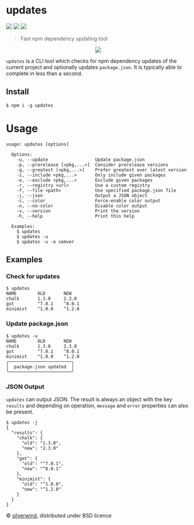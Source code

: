 # updates
[![](https://img.shields.io/npm/v/updates.svg?style=flat)](https://www.npmjs.org/package/updates) [![](https://img.shields.io/npm/dm/updates.svg)](https://www.npmjs.org/package/updates) [![](https://api.travis-ci.org/silverwind/updates.svg?style=flat)](https://travis-ci.org/silverwind/updates)
> Fast npm dependency updating tool

<p align="center">
  <img src="https://i.imgur.com/jBjNoKO.png"/>
</p>

`updates` is a CLI tool which checks for npm dependency updates of the current project and optionally updates `package.json`. It is typically able to complete in less than a second.

## Install

```console
$ npm i -g updates
```

# Usage
```
usage: updates [options]

  Options:
    -u, --update                  Update package.json
    -p, --prerelease [<pkg,...>]  Consider prerelease versions
    -g, --greatest [<pkg,...>]    Prefer greatest over latest version
    -i, --include <pkg,...>       Only include given packages
    -e, --exclude <pkg,...>       Exclude given packages
    -r, --registry <url>          Use a custom registry
    -f, --file <path>             Use specified package.json file
    -j, --json                    Output a JSON object
    -c, --color                   Force-enable color output
    -n, --no-color                Disable color output
    -v, --version                 Print the version
    -h, --help                    Print this help

  Examples:
    $ updates
    $ updates -u
    $ updates -u -e semver
```

## Examples

### Check for updates
```console
$ updates
NAME        OLD       NEW
chalk       1.3.0     2.3.0
got         ^7.0.1    ^8.0.1
minimist    ^1.0.0    ^1.2.0
```
### Update package.json
```console
$ updates -u
NAME        OLD       NEW
chalk       1.3.0     2.3.0
got         ^7.0.1    ^8.0.1
minimist    ^1.0.0    ^1.2.0
╭────────────────────────╮
│  package.json updated  │
╰────────────────────────╯
```
### JSON Output

`updates` can output JSON. The result is always an object with the key `results` and depending on operation, `message` and `error` properties can also be present.

```console
$ updates -j
{
  "results": {
    "chalk": {
      "old": "1.3.0",
      "new": "2.3.0"
    },
    "got": {
      "old": "^7.0.1",
      "new": "^8.0.1"
    },
    "minimist": {
      "old": "^1.0.0",
      "new": "^1.2.0"
    }
  }
}
```

© [silverwind](https://github.com/silverwind), distributed under BSD licence
